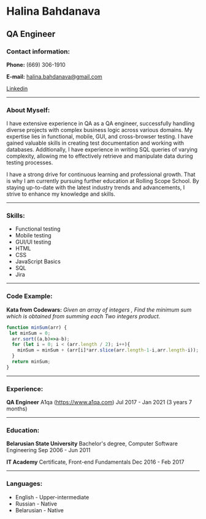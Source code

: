 # Halina Bahdanava 
## QA Engineer

### Contact information:
**Phone:** (669) 306-1910

**E-mail:** halina.bahdanava@gmail.com

[Linkedin](linkedin.com/in/halina-bahdanava-090892269)

***

### About Myself:
I have extensive experience in QA as a QA engineer, successfully handling diverse projects with complex business logic across various domains. My expertise lies in functional, mobile, GUI, and cross-browser testing. I have gained valuable skills in creating test documentation and working with databases. Additionally, I have experience in writing SQL queries of varying complexity, allowing me to effectively retrieve and manipulate data during testing processes.

I have a strong drive for continuous learning and professional growth. That is why I am currently pursuing further education at Rolling Scope School. By staying up-to-date with the latest industry trends and advancements, I strive to enhance my knowledge and skills.

***

### Skills:
* Functional testing
* Mobile testing
* GUI/UI testing
* HTML
* CSS
* JavaScript Basics
* SQL
* Jira

***

### Code Example:
**Kata from Codewars:** *Given an array of integers , Find the minimum sum which is obtained from summing each Two integers product.*
```javascript
function minSum(arr) {
 let minSum = 0;
  arr.sort((a,b)=>a-b);
  for (let i = 0; i < (arr.length / 2); i++){
    minSum = minSum + (arr[i]*arr.slice(arr.length-1-i,arr.length-i));
  }
  return minSum;
}
```
***

### Experience:
**QA Engineer**
A1qa (https://www.a1qa.com)
Jul 2017 - Jan 2021 (3 years 7 months)

***

### Education:
**Belarusian State University**
Bachelor's degree, Computer Software Engineering Sep 2006 - Jun 2011

**IT Academy**
Certificate, Front-end Fundamentals Dec 2016 - Feb 2017

***

### Languages:
* English - Upper-intermediate
* Russian - Native
* Belarusian - Native
